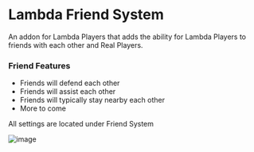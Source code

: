 # Lambda Friend System

An addon for Lambda Players that adds the ability for Lambda Players to friends with each other and Real Players.

### Friend Features

- Friends will defend each other
- Friends will assist each other
- Friends will typically stay nearby each other
- More to come 

All settings are located under Friend System

![image](https://user-images.githubusercontent.com/109770359/204051999-8f6046ef-ff21-43c8-a858-881b36dd34ad.png)


